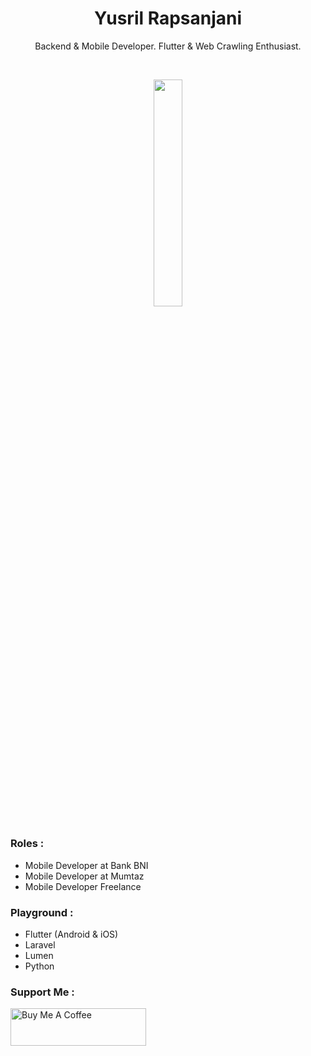 
<h1 align="center">
  <b>Yusril Rapsanjani</b>
</h1>
<p align="center">
   Backend & Mobile Developer. Flutter & Web Crawling Enthusiast.
 </p>
<br/>
<p align="center">
  <a href="https://leeyurani.com/">
    <img width="30.5%" src="https://github-contribution-stats.vercel.app/api/?username=yusriltakeuchi" />
  </a>
</p>

### Roles :
- Mobile Developer at Bank BNI
- Mobile Developer at Mumtaz
- Mobile Developer Freelance

### Playground :
- Flutter (Android & iOS)
- Laravel
- Lumen
- Python

### Support Me :
<a href="https://www.buymeacoffee.com/leeyurani" target="_blank"><img src="https://cdn.buymeacoffee.com/buttons/v2/default-yellow.png" alt="Buy Me A Coffee" style="height: 60px !important;width: 217px !important;" ></a>
